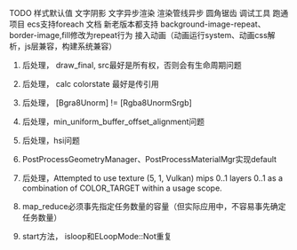 
TODO
样式默认值
文字阴影
文字异步渲染
渲染管线异步
圆角锯齿
调试工具
跑通项目
ecs支持foreach
文档
新老版本都支持 background-image-repeat、border-image,fill修改为repeat行为
接入动画（动画运行system、动画css解析，js层兼容，构建系统兼容）



1. 后处理， draw_final, src最好是所有权，否则会有生命周期问题
2. 后处理， calc colorstate 最好是传引用
3. 后处理， [Bgra8Unorm] != [Rgba8UnormSrgb]
4. 后处理，min_uniform_buffer_offset_alignment问题
5. 后处理，hsi问题
6. PostProcessGeometryManager、PostProcessMaterialMgr实现default
7. 后处理，Attempted to use texture (5, 1, Vulkan) mips 0..1 layers 0..1 as a combination of COLOR_TARGET within a usage scope.
8. map_reduce必须事先指定任务数量的容量（但实际应用中，不容易事先确定任务数量）


1. start方法， isloop和ELoopMode::Not重复

